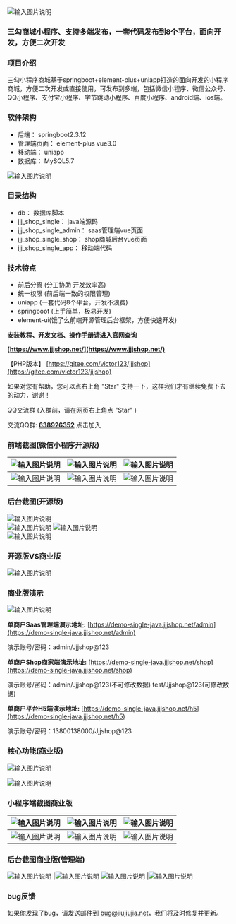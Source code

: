 ![输入图片说明](https://www.jjjshop.net/gitee/all/jdsh01.png)
### 三勾商城小程序、支持多端发布，一套代码发布到8个平台，面向开发，方便二次开发

### 项目介绍


三勾小程序商城基于springboot+element-plus+uniapp打造的面向开发的小程序商城，方便二次开发或直接使用，可发布到多端，包括微信小程序、微信公众号、QQ小程序、支付宝小程序、字节跳动小程序、百度小程序、android端、ios端。


### 软件架构

- 后端：  springboot2.3.12
- 管理端页面：  element-plus vue3.0
- 移动端：  uniapp
- 数据库：  MySQL5.7

![输入图片说明](https://www.jjjshop.net/gitee/single-java/jjjshop.jpg)
### 目录结构

- db：  数据库脚本
- jjj_shop_single：  java端源码
- jjj_shop_single_admin：  saas管理端vue页面
- jjj_shop_single_shop：  shop商城后台vue页面
- jjj_shop_single_app：  移动端代码

### 技术特点
- 前后分离 (分工协助 开发效率高)
- 统一权限 (前后端一致的权限管理)
- uniapp (一套代码8个平台，开发不浪费)
- springboot (上手简单，极易开发)
- element-ui(饿了么前端开源管理后台框架，方便快速开发)

**安装教程、开发文档、操作手册请进入官网查询** 

 **[https://www.jjjshop.net/](https://www.jjjshop.net/)** 

【PHP版本】 [https://gitee.com/victor123/jjjshop](https://gitee.com/victor123/jjjshop)

如果对您有帮助，您可以点右上角 "Star" 支持一下，这样我们才有继续免费下去的动力，谢谢！

QQ交流群 (入群前，请在网页右上角点 "Star" )

交流QQ群:  **[638926352](http://638926352 )**   点击加入

### 前端截图(微信小程序开源版)
| ![输入图片说明](https://www.jjjshop.net/gitee/all/dky01.jpg)  | ![输入图片说明](https://www.jjjshop.net/gitee/all/dky02.jpg)  | ![输入图片说明](https://www.jjjshop.net/gitee/all/dky03.jpg)  |
|---|---|---|
| ![输入图片说明](https://www.jjjshop.net/gitee/all/dky04.jpg)  | ![输入图片说明](https://www.jjjshop.net/gitee/all/dky05.jpg)  | ![输入图片说明](https://www.jjjshop.net/gitee/all/dky06.jpg)  |

### 后台截图(开源版)
![输入图片说明](https://www.jjjshop.net/gitee/all/jdkyht01.png)  
![输入图片说明](https://www.jjjshop.net/gitee/all/jdkyht02.png) 
![输入图片说明](https://www.jjjshop.net/gitee/all/jdkyht03.png)    
![输入图片说明](https://www.jjjshop.net/gitee/all/jdkyht04.png)  
 

### 开源版VS商业版
![输入图片说明](https://www.jjjshop.net/gitee/all/jdsh02.png)

### 商业版演示
![输入图片说明](https://www.jjjshop.net/gitee/all/jdsh03.png)

**单商户Saas管理端演示地址:**  [https://demo-single-java.jjjshop.net/admin](https://demo-single-java.jjjshop.net/admin)

演示账号/密码：admin/Jjjshop@123

 **单商户Shop商家端演示地址:**  [https://demo-single-java.jjjshop.net/shop](https://demo-single-java.jjjshop.net/shop)

演示账号/密码：admin/Jjjshop@123(不可修改数据) test/Jjjshop@123(可修改数据)

 **单商户平台H5端演示地址:**  [https://demo-single-java.jjjshop.net/h5](https://demo-single-java.jjjshop.net/h5)

演示账号/密码：13800138000/Jjjshop@123
 

### 核心功能(商业版)
![输入图片说明](https://www.jjjshop.net/gitee/all/jdsh04.png)

![输入图片说明](https://www.jjjshop.net/gitee/all/jdsh05.png)

### 小程序端截图商业版
| ![输入图片说明](https://www.jjjshop.net/gitee/all/jdqt01.jpg)  | ![输入图片说明](https://www.jjjshop.net/gitee/all/jdqt02.jpg)  |![输入图片说明](https://www.jjjshop.net/gitee/all/jdqt03.jpg)  |
|---|---|---|
| ![输入图片说明](https://www.jjjshop.net/gitee/all/jdqt04.jpg)  | ![输入图片说明](https://www.jjjshop.net/gitee/all/jdqt05.jpg)  |![输入图片说明](https://www.jjjshop.net/gitee/all/jdqt06.jpg)  |

### 后台截图商业版(管理端)
![输入图片说明](https://www.jjjshop.net/gitee/all/jdht01.jpg)  |![输入图片说明](https://www.jjjshop.net/gitee/all/jdht02.jpg) 
![输入图片说明](https://www.jjjshop.net/gitee/all/jdht03.jpg)  |![输入图片说明](https://www.jjjshop.net/gitee/all/jdht04.jpg) 





 ### bug反馈

如果你发现了bug，请发送邮件到 bug@jiujiujia.net，我们将及时修复并更新。 


 
